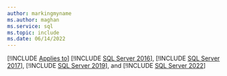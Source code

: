```yaml
---
author: markingmyname
ms.author: maghan
ms.service: sql
ms.topic: include
ms.date: 06/14/2022
---
```


[!INCLUDE [Applies to](../../includes/applies-md.md)] [!INCLUDE [SQL Server 2016](_ss2016.md)], [!INCLUDE [SQL Server 2017](_ss2017.md)], [!INCLUDE [SQL Server 2019](_ss2019.md)], and [!INCLUDE [SQL Server 2022](_ss2022.md)]

